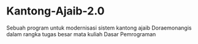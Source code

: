 # Kantong-Ajaib-2.0
Sebuah program untuk modernisasi sistem kantong ajaib Doraemonangis dalam rangka tugas besar mata kuliah Dasar Pemrograman
